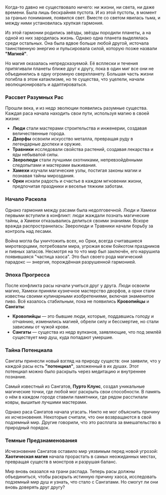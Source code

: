 
Когда-то давно не существовало ничего: ни жизни, ни света, ни даже времени. Была лишь бескрайняя пустота. И из этой пустоты, в момент за гранью понимания, появился свет. Вместе со светом явилась тьма, и между ними установилась хрупкая гармония.

Из этой гармонии родились звёзды, звёзды породили планеты, а на одной из них зародилась жизнь. Однако одна планета выделялась среди остальных. Она была вдвое больше любой другой, источала таинственную энергию и пульсировала силой, которую позже назвали **"Магией"**.

Но магия оказалась непредсказуемой. Её всплески и течения притягивали планеты ближе друг к другу, пока в один миг все они не объединились в одну огромную сверхпланету. Большая часть жизни погибла в этом катаклизме, но те существа, что уцелели, начали эволюционировать и адаптироваться.

### Рассвет Разумных Рас

Прошли века, и из недр эволюции появились разумные существа. Каждая раса начала находить свои пути, используя магию в своей жизни:

- **Люди** стали мастерами строительства и инженерии, создавая величественные города.
- **Дворфы** освоили искусство металла, превращая руду в легендарные доспехи и оружие.
- **Травники** исследовали свойства растений, создавая лекарства и яды небывалой силы.
- **Зверолюди** стали лучшими охотниками, непревзойдёнными следопытами и мастерами выживания.
- **Хамехи** изучали магические узлы, постигая законы магии и познавая тайны мироздания.
- **Орки** искали радость и счастье в каждом мгновении жизни, предпочитая праздники и веселье тяжким заботам.

### Начало Раскола

Однако гармония между расами была недолговечной. Люди и Хамехи первыми вступили в конфликт: люди жаждали познать магические тайны, а Хамехи отказывались делиться своими знаниями. Вскоре вражда распространилась: Зверолюди и Травники начали борьбу за контроль над лесами.

Война могла бы уничтожить всех, но Орки, всегда считавшиеся миротворцами, потребовали мира, угрожая всем бойкотом праздников и пивных запасов. Несмотря на то что мир был заключён, его нарушила появившаяся "частица хаоса". Это был своего рода магический парадокс — энергия, порождённая разрушенной гармонией.

### Эпоха Прогресса

После конфликта расы начали учиться друг у друга. Люди освоили магию, Хамехи приняли кузнечное мастерство дворфов, а орки стали известны своими кулинарными изобретениями, включая знаменитое пиво. Всё казалось стабильным, пока не появились **Кровопийцы** и **Сангаты**:

- **Кровопийцы** — это бывшие люди, которые, поддавшись голоду и отчаянию, изменились магией, обрели силу и бессмертие, но стали зависимы от чужой крови.
- **Сангаты** — существа из недр вулканов, заявляющие, что под землёй существует мир душ, куда попадают умершие.

### Тайна Потенциала

Сангаты принесли новый взгляд на природу существ: они заявили, что у каждой расы есть **"потенциал"**, заложенный в их душах. Этот потенциал можно было раскрыть через медитацию и внутреннее познание.

Самый известный из Сангатов, **Пурто Клунс**, создал уникальные магические точки, где любой мог раскрыть свои способности. В память о нём в каждом городе ставили памятники, где рядом расстилали ковры, вышитые лучшими мастерами.

Однако раса Сангатов начала угасать. Никто не мог объяснить причину их исчезновения. Некоторые считали, что они возвращаются в свой подземный мир. Другие говорили, что это расплата за вмешательство в природный порядок.

### Темные Предзнаменования

Исчезновение Сангатов оставило мир уязвимым перед новой угрозой: **Хаотическая магия** начала прорастать в самых неожиданных местах, превращая существ в монстров и разрушая баланс.

Мир вновь оказался на грани распада. Теперь расы должны объединиться, чтобы раскрыть истинную причину хаоса, исследовать подземный мир душ и узнать, что стало с Сангатами. Но смогут ли они вновь доверять друг другу?